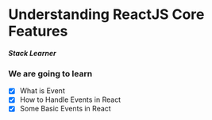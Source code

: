# Understanding ReactJS Core Features

**_Stack Learner_**

### We are going to learn

- [x] What is Event
- [x] How to Handle Events in React
- [x] Some Basic Events in React
